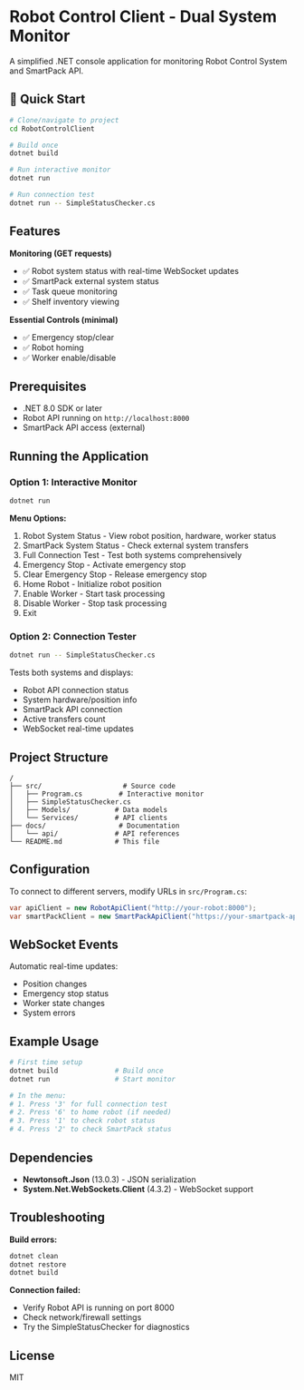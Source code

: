 # Robot Control Client - Dual System Monitor

A simplified .NET console application for monitoring Robot Control System and SmartPack API.

## 🚀 Quick Start

```bash
# Clone/navigate to project
cd RobotControlClient

# Build once
dotnet build

# Run interactive monitor
dotnet run

# Run connection test
dotnet run -- SimpleStatusChecker.cs
```

## Features

**Monitoring (GET requests)**
- ✅ Robot system status with real-time WebSocket updates
- ✅ SmartPack external system status
- ✅ Task queue monitoring
- ✅ Shelf inventory viewing

**Essential Controls (minimal)**
- ✅ Emergency stop/clear
- ✅ Robot homing
- ✅ Worker enable/disable

## Prerequisites

- .NET 8.0 SDK or later
- Robot API running on `http://localhost:8000`
- SmartPack API access (external)

## Running the Application

### Option 1: Interactive Monitor
```bash
dotnet run
```

**Menu Options:**
1. Robot System Status - View robot position, hardware, worker status
2. SmartPack System Status - Check external system transfers
3. Full Connection Test - Test both systems comprehensively
4. Emergency Stop - Activate emergency stop
5. Clear Emergency Stop - Release emergency stop
6. Home Robot - Initialize robot position
7. Enable Worker - Start task processing
8. Disable Worker - Stop task processing
0. Exit

### Option 2: Connection Tester
```bash
dotnet run -- SimpleStatusChecker.cs
```

Tests both systems and displays:
- Robot API connection status
- System hardware/position info
- SmartPack API connection
- Active transfers count
- WebSocket real-time updates

## Project Structure

```
/
├── src/                    # Source code
│   ├── Program.cs         # Interactive monitor
│   ├── SimpleStatusChecker.cs
│   ├── Models/           # Data models
│   └── Services/         # API clients
├── docs/                  # Documentation
│   └── api/              # API references
└── README.md             # This file
```

## Configuration

To connect to different servers, modify URLs in `src/Program.cs`:

```csharp
var apiClient = new RobotApiClient("http://your-robot:8000");
var smartPackClient = new SmartPackApiClient("https://your-smartpack-api");
```

## WebSocket Events

Automatic real-time updates:
- Position changes
- Emergency stop status
- Worker state changes
- System errors

## Example Usage

```bash
# First time setup
dotnet build              # Build once
dotnet run                # Start monitor

# In the menu:
# 1. Press '3' for full connection test
# 2. Press '6' to home robot (if needed)
# 3. Press '1' to check robot status
# 4. Press '2' to check SmartPack status
```

## Dependencies

- **Newtonsoft.Json** (13.0.3) - JSON serialization
- **System.Net.WebSockets.Client** (4.3.2) - WebSocket support

## Troubleshooting

**Build errors:** 
```bash
dotnet clean
dotnet restore
dotnet build
```

**Connection failed:**
- Verify Robot API is running on port 8000
- Check network/firewall settings
- Try the SimpleStatusChecker for diagnostics

## License

MIT